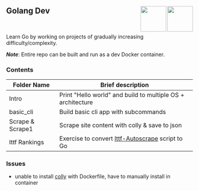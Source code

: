 ## Golang Dev <a href="https://go.dev/"><img src="https://download.logo.wine/logo/Go_(programming_language)/Go_(programming_language)-Logo.wine.png" align="right" height="69" /> </a> <a href="https://go.dev/"><img src="https://www.tbray.org/ongoing/When/201x/2019/06/12/gopher.png" align="right" height="69" /></a>

<br>

Learn Go by working on projects of gradually increasing difficulty/complexity.

***Note***: Entire repo can be built and run as a dev Docker container.

### Contents

|Folder Name|Brief description|
|---|---|
|Intro|Print "Hello world" and build to multiple OS + architecture|
|basic_cli|Build basic cli app with subcommands|
|Scrape & Scrape1|Scrape site content with colly & save to json|
|Ittf Rankings|Exercise to convert [Ittf-Autoscrape](https://github.com/kenf1/ittf-autoscrape) script to Go|

### Issues

- unable to install [colly](https://github.com/gocolly/colly) with Dockerfile, have to manually install in container

